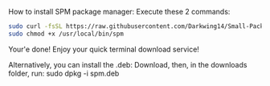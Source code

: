 How to install SPM package manager: Execute these 2 commands:
```bash or zsh
sudo curl -fsSL https://raw.githubusercontent.com/Darkwing14/Small-Package-Manager/main/spm -o /usr/local/bin/spm
sudo chmod +x /usr/local/bin/spm
```
Your'e done! Enjoy your quick terminal download service!

Alternatively, you can install the .deb: Download, then, in the downloads folder, run:
sudo dpkg -i spm.deb
